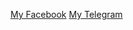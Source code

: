 [My Facebook](https://www.facebook.com/achmad.rifai.inkarnasi)
[My Telegram](https://t.me/AshuraOh)
